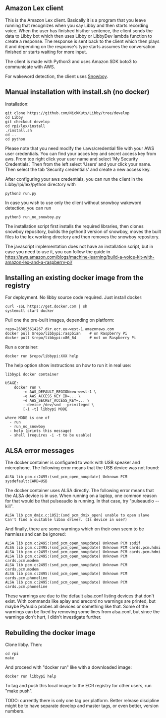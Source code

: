 
## Amazon Lex client

This is the Amazon Lex client. Basically it is a program that you leave running that recognizes when you say Libby and then starts recording voice. When the user has finished his/her sentence, the client sends the data to Libby bot which then uses Libby or LibbyDev lambda function to create a response. The response is sent back to the client which then plays it and depending on the response's type starts assumes the conversation finished or starts waiting for more input.

The client is made with Python3 and uses Amazon SDK boto3 to communicate with AWS. 

For wakeword detection, the client uses [Snowboy](https://snowboy.kitt.ai/).  

## Manual installation with install.sh (no docker)

Installation:
```
git clone https://github.com/NickKuts/Libby/tree/develop
cd Libby
git checkout develop
cd rpi/lex/install
./install.sh
cd ..
cd python
```

Please note that you need modify the /.aws/credential file with your AWS user credentials.
You can find your acces key and secret access key from aws. From top right click your user name and select ‘My Security Credentials’. Then from the left select ‘Users’ and your click your name. Then select the tab ‘Security credentials’ and create a new access key.

After configuring your aws credentials, you can run the client in the Libby/rpi/lex/python directory with
```
python3 run.py
```
In case you wish to use only the client without snowboy wakeword detection, you can run

```
python3 run_no_snowboy.py
```

The installation script first installs the required libraries, then clones snowboy repository, builds the python3 version of snowboy, moves the built files to the lex working directory and then removes the snowboy repository.

The javascript implementation does not have an installation script, but in case you need to use it, you can follow the guide in https://aws.amazon.com/blogs/machine-learning/build-a-voice-kit-with-amazon-lex-and-a-raspberry-pi/

## Installing an existing docker image from the registry

For deployment.  No libby source code required.  Just install docker:

```
curl -sSL https://get.docker.com | sh
systemctl start docker
```

Pull one the pre-built images, depending on platform:

```
repo=263893614267.dkr.ecr.eu-west-1.amazonaws.com
docker pull $repo/libbypi:raspbian    # on Raspberry Pi
docker pull $repo/libbypi:x86_64      # not on Raspberry Pi
```

Run a container:

```
docker run $repo/libbypi:XXX help
```

The help option show instructions on how to run it in real use:

```
libbypi docker container

USAGE:
    docker run \
        -e AWS_DEFAULT_REGION=eu-west-1 \
        -e AWS_ACCESS_KEY_ID=... \
        -e AWS_SECRET_ACCESS_KEY=... \
        --device /dev/snd --privileged \
        [-i -t] libbypi MODE

where MODE is one of
  - run
  - run_no_snowboy
  - help (prints this message)
  - shell (requires -i -t to be usable)
```

## ALSA error messages

The docker container is configured to work with USB speaker and
microphone.  The following error means that the USB device was not
found:

```
ALSA lib pcm.c:2495:(snd_pcm_open_noupdate) Unknown PCM sysdefault:CARD=USB
```

The docker container uses ALSA directly. The following error means that
the ALSA device is in use.  When running on a laptop, one common reason
for that would be that pulseaudio is running.  In that case, try
"pulseaudio --kill".

```
ALSA lib pcm_dmix.c:1052:(snd_pcm_dmix_open) unable to open slave Can't find a suitable libao driver. (Is device in use?)
```

And finally, there are some warnings which on their own seem to be
harmless and can be ignored:

```
ALSA lib pcm.c:2495:(snd_pcm_open_noupdate) Unknown PCM spdif
ALSA lib pcm.c:2495:(snd_pcm_open_noupdate) Unknown PCM cards.pcm.hdmi
ALSA lib pcm.c:2495:(snd_pcm_open_noupdate) Unknown PCM cards.pcm.hdmi
ALSA lib pcm.c:2495:(snd_pcm_open_noupdate) Unknown PCM cards.pcm.modem
ALSA lib pcm.c:2495:(snd_pcm_open_noupdate) Unknown PCM cards.pcm.modem
ALSA lib pcm.c:2495:(snd_pcm_open_noupdate) Unknown PCM cards.pcm.phoneline
ALSA lib pcm.c:2495:(snd_pcm_open_noupdate) Unknown PCM cards.pcm.phoneline
```

These warnings are due to the default alsa.conf listing devices that
don't exist.  With commands like aplay and arecord no warnings are
printed, but maybe PyAudio probes all devices or something like that.
Some of the warnings can be fixed by removing some lines from alsa.conf,
but since the warnings don't hurt, I didn't investigate further.

## Rebuilding the docker image

Clone libby.  Then:

```
cd rpi
make
```

And proceed with "docker run" like with a downloaded image:

```
docker run libbypi help
```

To tag and push this local image to the ECR registry for other users,
run "make push".

TODO: currently there is only one tag per platform.  Better release
discipline might be to have separate develop and master tags, or even
better, version numbers.
